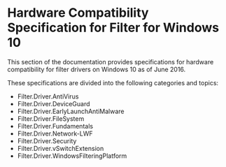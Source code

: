 Hardware Compatibility Specification for Filter for Windows 10 
==============================================================

This section of the documentation provides specifications for hardware compatibility
for filter drivers on Windows 10 as of June 2016.

These specifications are divided into the following categories and topics:

- Filter.Driver.AntiVirus
- Filter.Driver.DeviceGuard
- Filter.Driver.EarlyLaunchAntiMalware
- Filter.Driver.FileSystem
- Filter.Driver.Fundamentals
- Filter.Driver.Network-LWF
- Filter.Driver.Security
- Filter.Driver.vSwitchExtension
- Filter.Driver.WindowsFilteringPlatform
